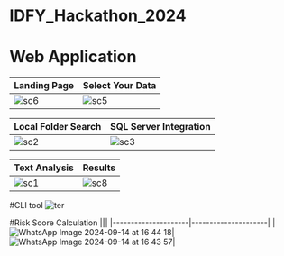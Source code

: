 # IDFY_Hackathon_2024
# Web Application

|Landing Page|Select Your Data|
|---------------------|---------------------|
| ![sc6](https://github.com/user-attachments/assets/6e94b1c8-c455-42ea-9373-df131223480f)|![sc5](https://github.com/user-attachments/assets/92d2d028-8ba0-425e-aea1-ffaacec31d66)|

|Local Folder Search|SQL Server Integration|
|---------------------|---------------------|
|![sc2](https://github.com/user-attachments/assets/d63ac5cb-de90-4eb4-a9e7-8cef59c64033)|![sc3](https://github.com/user-attachments/assets/9843ff20-e8fd-4c16-adc9-9ddcffade007)|

|Text Analysis|Results|
|---------------------|---------------------|
|![sc1](https://github.com/user-attachments/assets/5fb4c311-f0d7-461a-914a-3d4bec1ee3b4)|![sc8](https://github.com/user-attachments/assets/fc30642b-18de-4a31-b388-feb455208caa)|

#CLI tool
![ter](https://github.com/user-attachments/assets/a73fa89f-ea80-4510-b4ac-1e7f94ad35f2)

#Risk Score Calculation
|||
|---------------------|---------------------|
|![WhatsApp Image 2024-09-14 at 16 44 18](https://github.com/user-attachments/assets/3ec975eb-deb1-49d3-bc01-5455f2e31e2f)|![WhatsApp Image 2024-09-14 at 16 43 57](https://github.com/user-attachments/assets/c2e6a4ae-ef66-4ba2-a7b0-dbaacf0f1b53)|









